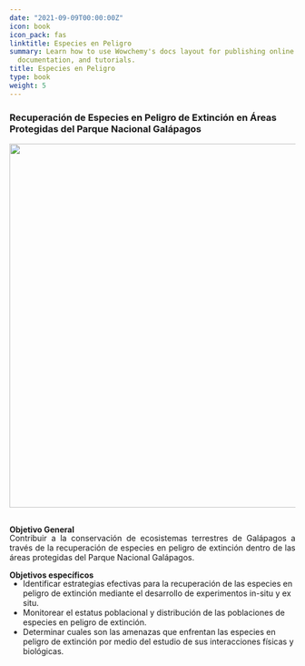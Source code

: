 ```yaml
---
date: "2021-09-09T00:00:00Z"
icon: book
icon_pack: fas
linktitle: Especies en Peligro
summary: Learn how to use Wowchemy's docs layout for publishing online courses, software
  documentation, and tutorials.
title: Especies en Peligro
type: book
weight: 5
---
```


### Recuperación de Especies en Peligro de Extinción en Áreas Protegidas del Parque Nacional Galápagos

<img src="/projects/EP.jpg" width=640 style="margin-bottom:1rem;"/>


**Objetivo General**
<p style='margin-top:-1rem; text-align:justify;'>
Contribuir a la conservación de ecosistemas terrestres de Galápagos a través de la 
recuperación de especies en peligro de extinción dentro de las áreas protegidas del 
Parque Nacional Galápagos.


**Objetivos específicos**
<p style='margin-top:-1rem; text-align:justify;'>
<ul>
<li>Identificar estrategias efectivas para la recuperación de las especies en peligro de extinción mediante el desarrollo de experimentos in-situ y ex situ.
<li>Monitorear el estatus poblacional y distribución de las poblaciones de especies en 
peligro de extinción.
<li>Determinar cuales son las amenazas que enfrentan las especies en peligro de 
extinción por medio del estudio de sus interacciones físicas y biológicas.